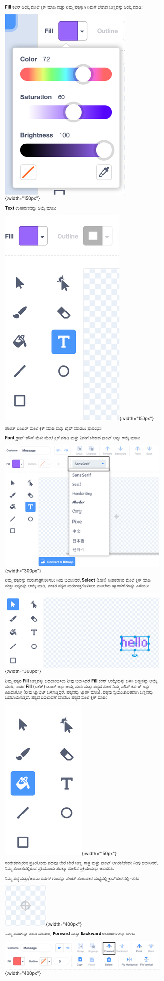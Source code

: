 **Fill** ಕಲರ್ ಆಯ್ಕೆ ಮೇಲೆ ಕ್ಲಿಕ್ ಮಾಡಿ ಮತ್ತು ನಿಮ್ಮ ಪಠ್ಯಕ್ಕಾಗಿ ನಿಮಗೆ ಬೇಕಾದ ಬಣ್ಣವನ್ನು ಆಯ್ಕೆ ಮಾಡಿ:

![ಬಣ್ಣ, ಶುದ್ಧತ್ವ ಮತ್ತು ಹೊಳಪನ್ನು ನಿಯಂತ್ರಿಸಲು ಸ್ಲೈಡರ್‌ಗಳನ್ನು ತೋರಿಸುವ ಫಿಲ್ ಕಲರ್ ಆಯ್ಕೆ ಮೆನು.](images/from-me-fill-colour.png){:width="150px"}

**Text** ಉಪಕರಣವನ್ನು ಆಯ್ಕೆ ಮಾಡಿ:

![ಪಠ್ಯ ಉಪಕರಣ.](images/from-me-text-tool.png){:width="150px"}

ಪೇಂಟ್ ಎಡಿಟರ್ ಮೇಲೆ ಕ್ಲಿಕ್ ಮಾಡಿ ಮತ್ತು ಟೈಪ್ ಮಾಡಲು ಪ್ರಾರಂಭಿಸಿ.

**Font** ಡ್ರಾಪ್-ಡೌನ್ ಮೆನು ಮೇಲೆ ಕ್ಲಿಕ್ ಮಾಡಿ ಮತ್ತು ನಿಮಗೆ ಬೇಕಾದ ಫಾಂಟ್ ಅನ್ನು ಆಯ್ಕೆ ಮಾಡಿ:

![ಸ್ಕ್ರಾಚ್‌ನಲ್ಲಿ ಬಳಸಲು ಲಭ್ಯವಿರುವ ಫಾಂಟ್‌ಗಳನ್ನು ತೋರಿಸುವ ಫಾಂಟ್ ಡ್ರಾಪ್-ಡೌನ್ ಮೆನು.](images/from-me-text-font.png){:width="300px"}

ನಿಮ್ಮ ಪಠ್ಯವನ್ನು ಮರುಗಾತ್ರಗೊಳಿಸಲು ನೀವು ಬಯಸಿದರೆ, **Select** (ಬಾಣ) ಉಪಕರಣದ ಮೇಲೆ ಕ್ಲಿಕ್ ಮಾಡಿ ಮತ್ತು ಪಠ್ಯವನ್ನು ಆಯ್ಕೆ ಮಾಡಿ, ನಂತರ ಪಠ್ಯದ ಮರುಗಾತ್ರಗೊಳಿಸಲು ಮೂಲೆಯ ಹ್ಯಾಂಡಲ್‌ಗಳನ್ನು ಎಳೆಯಿರಿ:

![Select (ಬಾಣ) ಉಪಕರಣ ಮತ್ತು ಮರುಗಾತ್ರಗೊಳಿಸುವ ಹ್ಯಾಂಡಲ್‌ಗಳು.](images/from-me-arrow-resize.png){:width="300px"}

ನಿಮ್ಮ ಪಠ್ಯದ **Fill** ಬಣ್ಣವನ್ನು ಬದಲಾಯಿಸಲು ನೀವು ಬಯಸಿದರೆ **Fill** ಕಲರ್ ಆಯ್ಕೆಯನ್ನು ಬಳಸಿ ಬಣ್ಣವನ್ನು ಆಯ್ಕೆ ಮಾಡಿ, ನಂತರ **Fill** (ಬಕೆಟ್) ಟೂಲ್ ಅನ್ನು ಆಯ್ಕೆ ಮಾಡಿ ಮತ್ತು ಪಠ್ಯದ ಮೇಲೆ ನಿಮ್ಮ ಮೌಸ್ ಕರ್ಸರ್ ಅನ್ನು ಹಿಡಿದುಕೊಳ್ಳಿ (ನೀವು ಟ್ಯಾಬ್ಲೆಟ್ ಬಳಸುತ್ತಿದ್ದರೆ, ಪಠ್ಯವನ್ನು ಟ್ಯಾಪ್ ಮಾಡಿ). ಪಠ್ಯವು ಸ್ವಯಂಚಾಲಿತವಾಗಿ ಬಣ್ಣವನ್ನು ಬದಲಾಯಿಸುತ್ತದೆ. ಪಠ್ಯದ ಬದಲಾವಣೆ ಮಾಡಲು ಪಠ್ಯದ ಮೇಲೆ ಕ್ಲಿಕ್ ಮಾಡಿ:

![Fill (ಬಕೆಟ್) ಸಾಧನ.](images/from-me-fill-bucket.png){:width="150px"}

ಸಂದೇಶದಲ್ಲಿರುವ ಪ್ರತಿಯೊಂದು ಪದವೂ ಬೇರೆ ಬೇರೆ ಬಣ್ಣ, ಗಾತ್ರ ಮತ್ತು ಫಾಂಟ್ ಆಗಿರಬೇಕೆಂದು ನೀವು ಬಯಸಿದರೆ, ನಿಮ್ಮ ಸಂದೇಶದಲ್ಲಿರುವ ಪ್ರತಿಯೊಂದು ಪದಕ್ಕೂ ಮೇಲಿನ ಪ್ರಕ್ರಿಯೆಯನ್ನು ಅನುಸರಿಸಿ.

ನಿಮ್ಮ ಪಠ್ಯ ಮತ್ತು/ಅಥವಾ ಪದಗಳ ಗುಂಪನ್ನು ಪೇಂಟ್ ಸಂಪಾದಕರ ಮಧ್ಯದಲ್ಲಿ ಕ್ರಾಸ್‌ಹೇರ್‌ನಲ್ಲಿ ಇರಿಸಿ:

![ಅಡ್ಡಹಸ್ತ.](images/from-me-paint-editor-centre.png){:width="400px"}

ನಿಮ್ಮ ಪದಗಳನ್ನು ಪದರ ಮಾಡಲು, **Forward** ಮತ್ತು **Backward** ಉಪಕರಣಗಳನ್ನು ಬಳಸಿ:

![ಫಾರ್ವರ್ಡ್ ಮತ್ತು ಹಿಂದುಳಿದ ಉಪಕರಣಗಳು.](images/from-me-paint-editor-forward-backward.png){:width="400px"}
